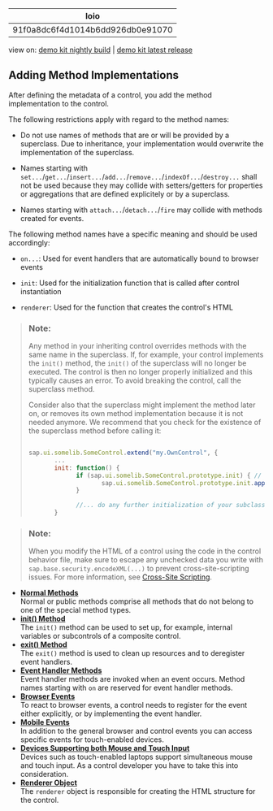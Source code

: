 <!-- loio91f0a8dc6f4d1014b6dd926db0e91070 -->

| loio |
| -----|
| 91f0a8dc6f4d1014b6dd926db0e91070 |

<div id="loio">

view on: [demo kit nightly build](https://sdk.openui5.org/nightly/#/topic/91f0a8dc6f4d1014b6dd926db0e91070) | [demo kit latest release](https://sdk.openui5.org/topic/91f0a8dc6f4d1014b6dd926db0e91070)</div>

## Adding Method Implementations

After defining the metadata of a control, you add the method implementation to the control.

The following restrictions apply with regard to the method names:

-   Do not use names of methods that are or will be provided by a superclass. Due to inheritance, your implementation would overwrite the implementation of the superclass.

-   Names starting with `set...`/`get...`/`insert...`/`add...`/`remove...`/`indexOf...`/`destroy...` shall not be used because they may collide with setters/getters for properties or aggregations that are defined explicitely or by a superclass.

-   Names starting with `attach...`/`detach...`/`fire` may collide with methods created for events.


The following method names have a specific meaning and should be used accordingly:

-   `on...`: Used for event handlers that are automatically bound to browser events

-   `init`: Used for the initialization function that is called after control instantiation

-   `renderer`: Used for the function that creates the control's HTML


> ### Note:  
> Any method in your inheriting control overrides methods with the same name in the superclass. If, for example, your control implements the `init()` method, the `init()` of the superclass will no longer be executed. The control is then no longer properly initialized and this typically causes an error. To avoid breaking the control, call the superclass method.
> 
> Consider also that the superclass might implement the method later on, or removes its own method implementation because it is not needed anymore. We recommend that you check for the existence of the superclass method before calling it:
> 
> ```js
> 
> sap.ui.somelib.SomeControl.extend("my.OwnControl", {
>        ...
>        init: function() {
>              if (sap.ui.somelib.SomeControl.prototype.init) { // check whether superclass implements the method
>                     sap.ui.somelib.SomeControl.prototype.init.apply(this, arguments); // call the method with the original arguments
>              }
> 
>              //... do any further initialization of your subclass... 
>        } 
> ```

> ### Note:  
> When you modify the HTML of a control using the code in the control behavior file, make sure to escape any unchecked data you write with `sap.base.security.encodeXML(...)` to prevent cross-site-scripting issues. For more information, see [Cross-Site Scripting](Cross_Site_Scripting_91f0bd3.md).

-   **[Normal Methods](Normal_Methods_85738e3.md "Normal or public methods comprise all methods that do not belong to one of the special
      method types.")**  
Normal or public methods comprise all methods that do not belong to one of the special method types.
-   **[init\(\) Method](init_Method_6d6b5bd.md "The init() method can be used to set up, for example, internal
		variables or subcontrols of a composite control.")**  
The `init()` method can be used to set up, for example, internal variables or subcontrols of a composite control.
-   **[exit\(\) Method](exit_Method_d4ac0ed.md "The exit() method is used to clean up resources and to deregister event
		handlers.")**  
The `exit()` method is used to clean up resources and to deregister event handlers.
-   **[Event Handler Methods](Event_Handler_Methods_bdf3e98.md "Event handler methods are invoked when an event occurs. Method names starting with
			on are reserved for event handler methods.")**  
Event handler methods are invoked when an event occurs. Method names starting with `on` are reserved for event handler methods.
-   **[Browser Events](Browser_Events_91f1b38.md "To react to browser events, a control needs to register for the event either explicitly,
		or by implementing the event handler.")**  
To react to browser events, a control needs to register for the event either explicitly, or by implementing the event handler.
-   **[Mobile Events](Mobile_Events_9860cd2.md "In addition to the general browser and control events you can access specific events for
		touch-enabled devices. ")**  
In addition to the general browser and control events you can access specific events for touch-enabled devices.
-   **[Devices Supporting both Mouse and Touch Input](Devices_Supporting_both_Mouse_and_Touch_Input_1f9de72.md "Devices such as touch-enabled laptops support simultaneous mouse and touch input. As a control developer you have to take this into
		consideration. ")**  
Devices such as touch-enabled laptops support simultaneous mouse and touch input. As a control developer you have to take this into consideration.
-   **[Renderer Object](Renderer_Object_c9ab345.md "The renderer object is responsible for creating the HTML structure for the control.")**  
The `renderer` object is responsible for creating the HTML structure for the control.

